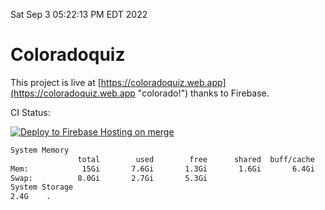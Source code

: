 Sat Sep  3 05:22:13 PM EDT 2022

# Coloradoquiz


This project is live at [https://coloradoquiz.web.app](https://coloradoquiz.web.app "colorado!") thanks to Firebase.

CI Status: 

[![Deploy to Firebase Hosting on merge](https://github.com/teamkushal/coloradoquiz/actions/workflows/firebase-hosting-merge.yml/badge.svg)](https://github.com/teamkushal/coloradoquiz/actions/workflows/firebase-hosting-merge.yml)

```bash
System Memory
               total        used        free      shared  buff/cache   available
Mem:            15Gi       7.6Gi       1.3Gi       1.6Gi       6.4Gi       5.5Gi
Swap:          8.0Gi       2.7Gi       5.3Gi
System Storage
2.4G	.
```
